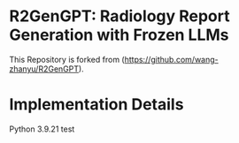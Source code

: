 # R2GenGPT: Radiology Report Generation with Frozen LLMs
This Repository is forked from (https://github.com/wang-zhanyu/R2GenGPT).

# Implementation Details
Python 3.9.21
test